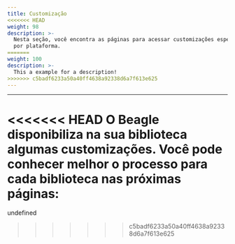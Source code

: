 ```yaml
---
title: Customização
<<<<<<< HEAD
weight: 98
description: >-
  Nesta seção, você encontra as páginas para acessar customizações específicas
  por plataforma.
=======
weight: 100
description: >-
  This a example for a description!
>>>>>>> c5badf6233a50a40ff4638a92338d6a7f613e625
---
```


---

<<<<<<< HEAD
O Beagle disponibiliza na sua biblioteca algumas customizações. Você pode conhecer melhor o processo para cada biblioteca nas próximas páginas:
=======
undefined
>>>>>>> c5badf6233a50a40ff4638a92338d6a7f613e625

